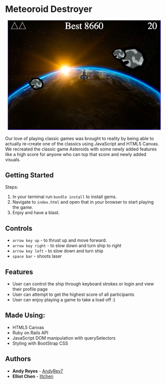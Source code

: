 # Meteoroid Destroyer

![Image of Game](./img/gametitle.png)


Our love of playing classic games was brought to reality by being able to actually re-create one of the classics using JavaScript and HTML5 Canvas. We recreated the classic game Asteroids with some newly added features like a high score for anyone who can top that score and newly added visuals.


## Getting Started

Steps:

1. In your terminal run `bundle install` to install gems.
2. Navigate to `index.html` and open that in your browser to start playing the game. 
3. Enjoy and have a blast.

## Controls

* `arrow key up`  - to thrust up and move forward.
* `arrow key right` - to slow down and turn ship to right 
* `arrow key left` - to slow down and turn ship
* `space bar` - shoots laser

## Features

* User can control the ship through keyboard strokes or login and view their profile page
* User can attempt to get the highest score of all participants
* User can enjoy playing a game to take a load off :)


## Made Using:

* HTML5 Canvas
* Ruby on Rails API
* JavaScript DOM manipulation with querySelectors
* Styling with BootStrap CSS


## Authors

* **Andy Reyes** - [AndyRey7](https://github.com/AndyRey7)
* **Elliot Chen** -  [lltchen](https://github.com/lltchen)
